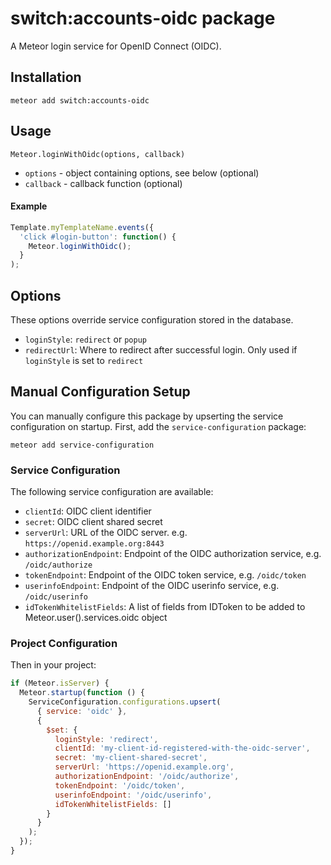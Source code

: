 # switch:accounts-oidc package

A Meteor login service for OpenID Connect (OIDC).

## Installation

    meteor add switch:accounts-oidc

## Usage

`Meteor.loginWithOidc(options, callback)`
* `options` - object containing options, see below (optional)
* `callback` - callback function (optional)

#### Example

```js
Template.myTemplateName.events({
  'click #login-button': function() {
    Meteor.loginWithOidc();
  }
);
```


## Options

These options override service configuration stored in the database.

* `loginStyle`: `redirect` or `popup`
* `redirectUrl`: Where to redirect after successful login. Only used if `loginStyle` is set to `redirect`

## Manual Configuration Setup

You can manually configure this package by upserting the service configuration on startup. First, add the `service-configuration` package:

    meteor add service-configuration

### Service Configuration

The following service configuration are available:

* `clientId`: OIDC client identifier
* `secret`: OIDC client shared secret
* `serverUrl`: URL of the OIDC server. e.g. `https://openid.example.org:8443`
* `authorizationEndpoint`: Endpoint of the OIDC authorization service, e.g. `/oidc/authorize`
* `tokenEndpoint`: Endpoint of the OIDC token service, e.g. `/oidc/token`
* `userinfoEndpoint`: Endpoint of the OIDC userinfo service, e.g. `/oidc/userinfo`
* `idTokenWhitelistFields`: A list of fields from IDToken to be added to Meteor.user().services.oidc object

### Project Configuration

Then in your project:

```js
if (Meteor.isServer) {
  Meteor.startup(function () {
    ServiceConfiguration.configurations.upsert(
      { service: 'oidc' },
      {
        $set: {
          loginStyle: 'redirect',
          clientId: 'my-client-id-registered-with-the-oidc-server',
          secret: 'my-client-shared-secret',
          serverUrl: 'https://openid.example.org',
          authorizationEndpoint: '/oidc/authorize',
          tokenEndpoint: '/oidc/token',
          userinfoEndpoint: '/oidc/userinfo',
          idTokenWhitelistFields: []
        }
      }
    );
  });
}
```
